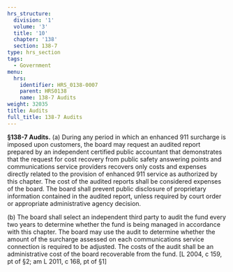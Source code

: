 ```yaml
---
hrs_structure:
  division: '1'
  volume: '3'
  title: '10'
  chapter: '138'
  section: 138-7
type: hrs_section
tags:
  - Government
menu:
  hrs:
    identifier: HRS_0138-0007
    parent: HRS0138
    name: 138-7 Audits
weight: 32035
title: Audits
full_title: 138-7 Audits
---
```

**§138-7 Audits.** (a) During any period in which an enhanced 911 surcharge is imposed upon customers, the board may request an audited report prepared by an independent certified public accountant that demonstrates that the request for cost recovery from public safety answering points and communications service providers recovers only costs and expenses directly related to the provision of enhanced 911 service as authorized by this chapter. The cost of the audited reports shall be considered expenses of the board. The board shall prevent public disclosure of proprietary information contained in the audited report, unless required by court order or appropriate administrative agency decision.

(b) The board shall select an independent third party to audit the fund every two years to determine whether the fund is being managed in accordance with this chapter. The board may use the audit to determine whether the amount of the surcharge assessed on each communications service connection is required to be adjusted. The costs of the audit shall be an administrative cost of the board recoverable from the fund. [L 2004, c 159, pt of §2; am L 2011, c 168, pt of §1]